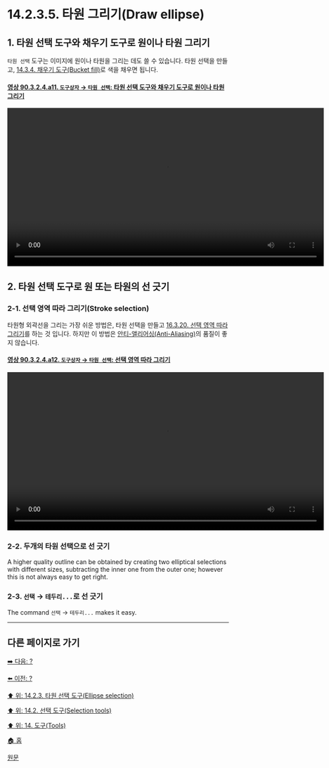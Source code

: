 # 14.2.3.5. 타원 그리기(Draw ellipse)

## 1. 타원 선택 도구와 채우기 도구로 원이나 타원 그리기
`타원 선택` 도구는 이미지에 원이나 타원을 그리는 데도 쓸 수 있습니다. 타원 선택을 만들고, [14.3.4. 채우기 도구(Bucket fill)](./14-03-04-bucket-fill.md)로 색을 채우면 됩니다.

<a id="90-03-02-04-a11"></a>

#### [영상 90.3.2.4.a11. `도구상자` → `타원 선택`: 타원 선택 도구와 채우기 도구로 원이나 타원 그리기](./90-03-02-04-ellipse_select.md#90-03-02-04-a11)
<video controls="controls" width="720" src="https://github.com/wonder13662/gimp/assets/15767104/9235f139-37f0-4e81-bf30-d5db22e825ed"></video>

## 2. 타원 선택 도구로 원 또는 타원의 선 긋기
### 2-1. 선택 영역 따라 그리기(Stroke selection)
타원형 외곽선을 그리는 가장 쉬운 방법은, 타원 선택을 만들고 [16.3.20. 선택 영역 따라 그리기](./16-03-20-stroke-selection.md)를 하는 것 입니다. 하지만 이 방법은 [안티-앨리어싱(Anti-Aliasing)](./19-glossaryx-antialiasing.md)의 품질이 좋지 않습니다.

<a id="90-03-02-04-a12"></a>

#### [영상 90.3.2.4.a12. `도구상자` → `타원 선택`: 선택 영역 따라 그리기](./90-03-02-04-ellipse_select.md#90-03-02-04-a12)
<video controls="controls" width="720" src="https://github.com/wonder13662/gimp/assets/15767104/f02c8f80-ff6f-465b-bdb2-50ac30aa719f"></video>

### 2-2. 두개의 타원 선택으로 선 긋기
A higher quality outline can be obtained by creating two elliptical selections with different sizes, subtracting the inner one from the outer one; however this is not always easy to get right. 

### 2-3. `선택` → `테두리...`로 선 긋기
The command `선택` → `테두리...` makes it easy.


***

## 다른 페이지로 가기

[➡️ 다음: ?]()

[⬅️ 이전: ?]()

[⬆️ 위: 14.2.3. 타원 선택 도구(Ellipse selection)](./14-02-03-00-ellipse-selection.md)

[⬆️ 위: 14.2. 선택 도구(Selection tools)](./14-02-00-selection-tools.md)

[⬆️ 위: 14. 도구(Tools)](./14-00-tools.md)

[🏠 홈](./00-home.md)

[원문](https://docs.gimp.org/2.10/ko/gimp-tools.html#gimp-tool-options-dialog)